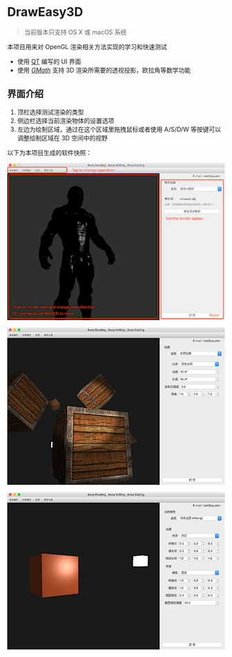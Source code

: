 # DrawEasy3D

> 当前版本只支持 OS X 或 macOS 系统

本项目用来对 OpenGL 渲染相关方法实现的学习和快速测试

- 使用 [QT](https://www.qt.io/) 编写的 UI 界面
- 使用 [*GMath*](https://github.com/CatOnly/GMath) 支持 3D 渲染所需要的透视投影，欧拉角等数学功能



## 界面介绍

1. 顶栏选择测试渲染的类型
2. 侧边栏选择当前渲染物体的设置选项
3. 左边为绘制区域，通过在这个区域里拖拽鼠标或者使用 A/S/D/W 等按键可以调整绘制区域在 3D 空间中的视野



以下为本项目生成的软件快照：

![](assets/readmeImage.png)

![](assets/readmeImage0.png)

![readmeImage1](assets/readmeImage1.png)


